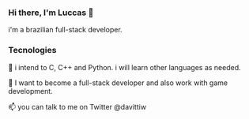 ### Hi there, I'm Luccas 👋

 i'm a brazilian full-stack developer.
 
 ### Tecnologies

👯  i intend to C, C++ and Python. i will learn other languages as needed.

💬 I want to become a full-stack developer and also work with game development.

📫 you can talk to me on Twitter @davittiw
